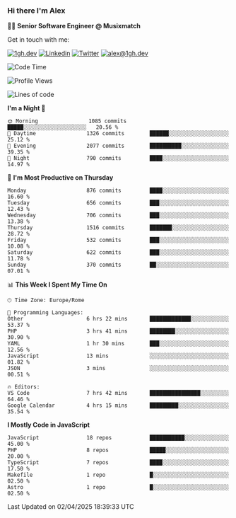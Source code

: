 ### Hi there I'm Alex

👨‍💻 __Senior Software Engineer @ Musixmatch__

Get in touch with me:

[![1gh.dev](https://img.shields.io/static/v1?label=1gh.dev&message=%20&color=red&logo=&style=flat-square&logoColor=white)](https://www.1gh.dev/)
[![Linkedin](https://img.shields.io/static/v1?label=Linkedin&message=%20&color=blue&logo=Linkedin&style=flat-square&logoColor=white)](https://linkedin.com/in/alexghirelli)
[![Twitter](https://img.shields.io/static/v1?label=Twitter&message=%20&color=blue&logo=Twitter&style=flat-square&logoColor=white)](https://twitter.com/alexGhirelli)
[![alex@1gh.dev](https://img.shields.io/static/v1?label=alex@1gh.dev&message=%20&color=red&logo=gmail&style=flat-square&logoColor=white)](mailto:alex@1gh.dev)

<!--START_SECTION:waka-->
![Code Time](http://img.shields.io/badge/Code%20Time-8%2C320%20hrs%2021%20mins-blue)

![Profile Views](http://img.shields.io/badge/Profile%20Views-0-blue)

![Lines of code](https://img.shields.io/badge/From%20Hello%20World%20I%27ve%20Written-19.6%20million%20lines%20of%20code-blue)

**I'm a Night 🦉** 

```text
🌞 Morning                1085 commits        █████░░░░░░░░░░░░░░░░░░░░   20.56 % 
🌆 Daytime                1326 commits        ██████░░░░░░░░░░░░░░░░░░░   25.12 % 
🌃 Evening                2077 commits        ██████████░░░░░░░░░░░░░░░   39.35 % 
🌙 Night                  790 commits         ████░░░░░░░░░░░░░░░░░░░░░   14.97 % 
```
📅 **I'm Most Productive on Thursday** 

```text
Monday                   876 commits         ████░░░░░░░░░░░░░░░░░░░░░   16.60 % 
Tuesday                  656 commits         ███░░░░░░░░░░░░░░░░░░░░░░   12.43 % 
Wednesday                706 commits         ███░░░░░░░░░░░░░░░░░░░░░░   13.38 % 
Thursday                 1516 commits        ███████░░░░░░░░░░░░░░░░░░   28.72 % 
Friday                   532 commits         ███░░░░░░░░░░░░░░░░░░░░░░   10.08 % 
Saturday                 622 commits         ███░░░░░░░░░░░░░░░░░░░░░░   11.78 % 
Sunday                   370 commits         ██░░░░░░░░░░░░░░░░░░░░░░░   07.01 % 
```


📊 **This Week I Spent My Time On** 

```text
🕑︎ Time Zone: Europe/Rome

💬 Programming Languages: 
Other                    6 hrs 22 mins       █████████████░░░░░░░░░░░░   53.37 % 
PHP                      3 hrs 41 mins       ████████░░░░░░░░░░░░░░░░░   30.90 % 
YAML                     1 hr 30 mins        ███░░░░░░░░░░░░░░░░░░░░░░   12.56 % 
JavaScript               13 mins             ░░░░░░░░░░░░░░░░░░░░░░░░░   01.82 % 
JSON                     3 mins              ░░░░░░░░░░░░░░░░░░░░░░░░░   00.51 % 

🔥 Editors: 
VS Code                  7 hrs 42 mins       ████████████████░░░░░░░░░   64.46 % 
Google Calendar          4 hrs 15 mins       █████████░░░░░░░░░░░░░░░░   35.54 % 
```

**I Mostly Code in JavaScript** 

```text
JavaScript               18 repos            ███████████░░░░░░░░░░░░░░   45.00 % 
PHP                      8 repos             █████░░░░░░░░░░░░░░░░░░░░   20.00 % 
TypeScript               7 repos             ████░░░░░░░░░░░░░░░░░░░░░   17.50 % 
Makefile                 1 repo              █░░░░░░░░░░░░░░░░░░░░░░░░   02.50 % 
Astro                    1 repo              █░░░░░░░░░░░░░░░░░░░░░░░░   02.50 % 
```




 Last Updated on 02/04/2025 18:39:33 UTC
<!--END_SECTION:waka-->
